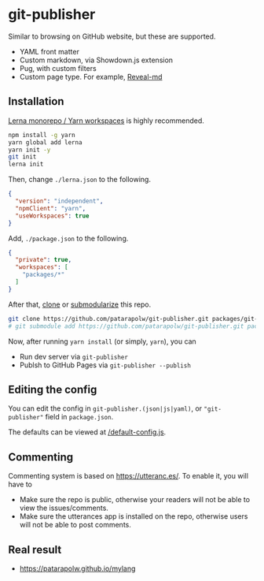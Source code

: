 # git-publisher

Similar to browsing on GitHub website, but these are supported.

- YAML front matter
- Custom markdown, via Showdown.js extension
- Pug, with custom filters
- Custom page type. For example, [Reveal-md](https://github.com/patarapolw/reveal-md)

## Installation

[Lerna monorepo / Yarn workspaces](https://dev.to/patarapolw/monorepo-with-three-subrepos-for-web-apps-2ohc) is highly recommended.

```sh
npm install -g yarn
yarn global add lerna
yarn init -y
git init
lerna init
```

Then, change `./lerna.json` to the following.

```json
{
  "version": "independent",
  "npmClient": "yarn",
  "useWorkspaces": true
}
```

Add, `./package.json` to the following.

```json
{
  "private": true,
  "workspaces": [
    "packages/*"
  ]
}
```

After that, [clone](https://git-scm.com/docs/git-clone) or [submodularize](https://git-scm.com/docs/git-submodule) this repo.

```sh
git clone https://github.com/patarapolw/git-publisher.git packages/git-publisher
# git submodule add https://github.com/patarapolw/git-publisher.git packages/git-publisher
```

Now, after running `yarn install` (or simply, `yarn`), you can

- Run dev server via `git-publisher`
- Publsh to GitHub Pages via `git-publisher --publish`

## Editing the config

You can edit the config in `git-publisher.(json|js|yaml)`, or `"git-publisher"` field in `package.json`.

The defaults can be viewed at [/default-config.js](/default-config.js).

## Commenting

Commenting system is based on <https://utteranc.es/>. To enable it, you will have to

- Make sure the repo is public, otherwise your readers will not be able to view the issues/comments.
- Make sure the utterances app is installed on the repo, otherwise users will not be able to post comments.

## Real result

- <https://patarapolw.github.io/mylang>
